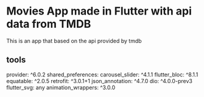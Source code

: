 # Movies App made in Flutter with api data from TMDB

This is an app that based on the api provided by tmdb

## tools

provider: ^6.0.2
shared_preferences:
carousel_slider: ^4.1.1
flutter_bloc: ^8.1.1
equatable: ^2.0.5
retrofit: ^3.0.1+1
json_annotation: ^4.7.0
dio: ^4.0.0-prev3
flutter_svg: any
animation_wrappers: ^3.0.0
